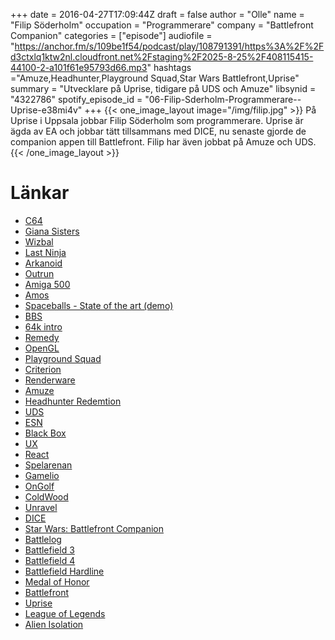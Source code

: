 +++
date = 2016-04-27T17:09:44Z
draft = false
author = "Olle"
name = "Filip Söderholm"
occupation = "Programmerare"
company = "Battlefront Companion"
categories = ["episode"]
audiofile = "https://anchor.fm/s/109be1f54/podcast/play/108791391/https%3A%2F%2Fd3ctxlq1ktw2nl.cloudfront.net%2Fstaging%2F2025-8-25%2F408115415-44100-2-a101f61e95793d66.mp3"
hashtags ="Amuze,Headhunter,Playground Squad,Star Wars Battlefront,Uprise"
summary = "Utvecklare på Uprise, tidigare på UDS och Amuze"
libsynid = "4322786"
spotify_episode_id = "06-Filip-Sderholm-Programmerare--Uprise-e38mi4v"
+++
{{< one_image_layout image="/img/filip.jpg" >}}
På Uprise i Uppsala jobbar Filip Söderholm som programmerare. Uprise är
ägda av EA och jobbar tätt tillsammans med DICE, nu senaste gjorde de
companion appen till Battlefront. Filip har även jobbat på Amuze och
UDS.
{{< /one_image_layout >}}

# Länkar
* [C64](https://en.wikipedia.org/wiki/Commodore_64)
* [Giana Sisters](https://www.youtube.com/watch?v=8teXm6723-g)
* [Wizbal](https://www.youtube.com/watch?v=uK82X9VlE38)
* [Last Ninja](https://www.youtube.com/watch?v=T5o_f76jSaM)
* [Arkanoid](https://www.youtube.com/watch?v=LhMWvl-2y0k)
* [Outrun](https://www.youtube.com/watch?v=KWhxVlOgjSc)
* [Amiga 500](https://en.wikipedia.org/wiki/Amiga_500)
* [Amos](https://en.wikipedia.org/wiki/AMOS_(programming_language))
* [Spaceballs - State of the art (demo)](https://www.youtube.com/watch?v=wCc5ZHqwdXY)
* [BBS](https://en.wikipedia.org/wiki/Bulletin_board_system)
* [64k intro](https://en.wikipedia.org/wiki/64K_intro)
* [Remedy](http://remedygames.com/)
* [OpenGL](https://en.wikipedia.org/wiki/OpenGL)
* [Playground Squad](http://www.playgroundsquad.com/)
* [Criterion](https://en.wikipedia.org/wiki/Criterion_Games)
* [Renderware](https://en.wikipedia.org/wiki/RenderWare)
* [Amuze](https://en.wikipedia.org/wiki/Amuze)
* [Headhunter Redemtion](https://www.youtube.com/watch?v=vzv_82E57Ts)
* [UDS](https://en.wikipedia.org/wiki/Unique_Development_Studios)
* [ESN](http://techcrunch.com/2012/09/26/electronic-arts-buys-online-gaming-development-studio-esn/)
* [Black Box](https://en.wikipedia.org/wiki/Black_box)
* [UX](https://en.wikipedia.org/wiki/User_experience_design)
* [React](https://facebook.github.io/react/)
* [Spelarenan](http://fragbite.se/cs/news/33938/spelarenan-laggs-ned)
* [Gamelio](http://www.hltv.org/news/492-gamelio-introduces-the-crazy-cash-tournament)
* [OnGolf](http://www.stillfront.com/site/games/on-golf/) 
* [ColdWood](http://www.coldwood.com/)
* [Unravel](https://www.youtube.com/watch?v=_h80zM6u0f0)
* [DICE](http://www.dice.se/)
* [Star Wars: Battlefront Companion](http://starwars.ea.com/starwars/battlefront/companion)
* [Battlelog](http://battlelog.battlefield.com/bf4/)
* [Battlefield 3](https://www.youtube.com/watch?v=UIUJh2mA8vg)
* [Battlefield 4](https://www.youtube.com/watch?v=hl-VV9loYLw)
* [Battlefield Hardline](https://www.youtube.com/watch?v=O0TfCQAQJAE)
* [Medal of Honor](https://www.youtube.com/watch?v=HigXVoGpU24)
* [Battlefront](https://www.youtube.com/watch?v=V2xp-qtUlsQ)
* [Uprise](http://uprise.se/)
* [League of Legends](https://www.youtube.com/watch?v=cXZqfuJ9Zps)
* [Alien Isolation](https://www.youtube.com/watch?v=7h0cgmvIrZw)




